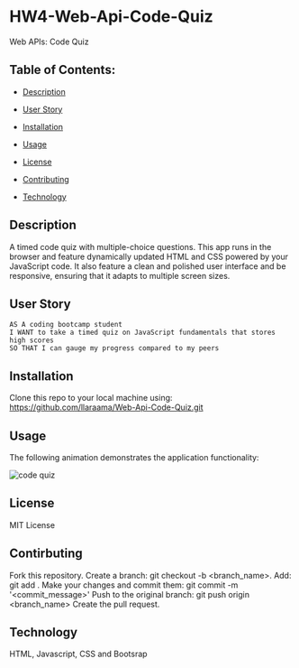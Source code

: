 # HW4-Web-Api-Code-Quiz
Web APIs: Code Quiz

 ## Table of Contents:
  * [Description](#Description)
 
  * [User Story](#User-Story)
  
  * [Installation](#Installation)

  * [Usage](#Usage)

  * [License](#License)

  * [Contributing](#Contributing)

  * [Technology](#Technology)

## Description
A timed code quiz with multiple-choice questions. This app runs in the browser and feature dynamically updated HTML and CSS powered by your JavaScript code. It also feature a clean and polished user interface and be responsive, ensuring that it adapts to multiple screen sizes.

## User Story

```
AS A coding bootcamp student
I WANT to take a timed quiz on JavaScript fundamentals that stores high scores
SO THAT I can gauge my progress compared to my peers
```

## Installation
Clone this repo to your local machine using: https://github.com/llaraama/Web-Api-Code-Quiz.git

## Usage
The following animation demonstrates the application functionality:

![code quiz](./Assets/04-web-apis-homework-demo.gif)

## License
MIT License

## Contirbuting
Fork this repository. Create a branch: git checkout -b <branch_name>. Add: git add . Make your changes and commit them: git commit -m '<commit_message>' Push to the original branch: git push origin <branch_name> Create the pull request.

## Technology
HTML, Javascript, CSS and Bootsrap
